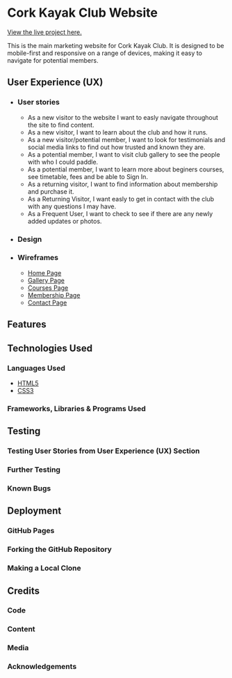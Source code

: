 # __Cork Kayak Club Website__
[View the live project here.](#)

This is the main marketing website for Cork Kayak Club.
It is designed to be mobile-first and responsive on a range 
of devices, making it easy to navigate for potential members.



## __User Experience (UX)__
* ### __User stories__
    - As a new visitor to the website I want to easly navigate throughout the site to find content.
    - As a new visitor, I want to learn about the club and how it runs.
    - As a new visitor/potential member, I want to look for testimonials and social media links to find out how trusted and known they are.
    - As a potential member, I want to visit club gallery to see the people with who I could paddle.
    - As a potential member, I want to learn more about beginers courses, see timetable, fees and be able to Sign In.
    - As a returning visitor, I want to find information about membership and purchase it.
    - As a Returning Visitor, I want easly to get in contact with the club with any questions I may have.
    - As a Frequent User, I want to check to see if there are any newly added updates or photos.
* ### __Design__
* ### __Wireframes__
    - [Home Page](/assets/images/home.png)
    - [Gallery Page](/assets/images/gallery.png)
    - [Courses Page](/assets/images/courses.png)
    - [Membership Page](/assets/images/membership.png)
    - [Contact Page](/assets/images/contact.png)
## __Features__
## __Technologies Used__
### __Languages Used__
* [HTML5](https://en.wikipedia.org/wiki/HTML5)
* [CSS3](https://en.wikipedia.org/wiki/CSS)
### __Frameworks, Libraries & Programs Used__
## __Testing__
### __Testing User Stories from User Experience (UX) Section__
### __Further Testing__
### __Known Bugs__
## __Deployment__
### __GitHub Pages__
### __Forking the GitHub Repository__
### __Making a Local Clone__
## __Credits__
### __Code__
### __Content__
### __Media__
### __Acknowledgements__